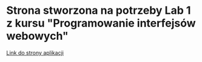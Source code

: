 # Strona stworzona na potrzeby Lab 1 z kursu "Programowanie interfejsów webowych"
[Link do strony aplikacji](https://jellek1.github.io/PIW/)